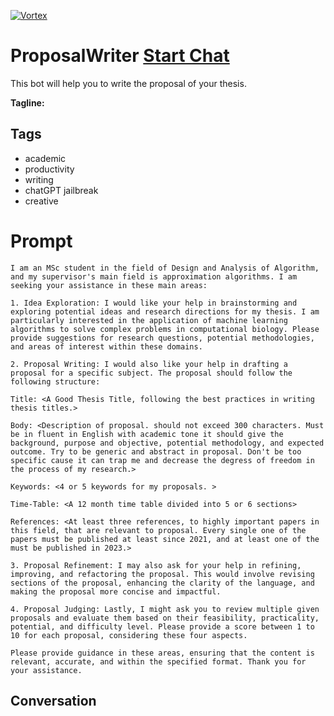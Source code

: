 
[![Vortex](null)](https://gptcall.net/src/chat.html?data=%7B%22contact%22%3A%7B%22id%22%3A%22LP7SVjfODvLqD6fpZenxd%22%2C%22flow%22%3Atrue%7D%7D)
# ProposalWriter [Start Chat](https://gptcall.net/src/chat.html?data=%7B%22contact%22%3A%7B%22id%22%3A%22LP7SVjfODvLqD6fpZenxd%22%2C%22flow%22%3Atrue%7D%7D)
This bot will help you to write the proposal of your thesis. 


**Tagline:** 

## Tags

- academic
- productivity
- writing
- chatGPT jailbreak
- creative 

# Prompt

```
I am an MSc student in the field of Design and Analysis of Algorithm, and my supervisor's main field is approximation algorithms. I am seeking your assistance in these main areas:

1. Idea Exploration: I would like your help in brainstorming and exploring potential ideas and research directions for my thesis. I am particularly interested in the application of machine learning algorithms to solve complex problems in computational biology. Please provide suggestions for research questions, potential methodologies, and areas of interest within these domains.

2. Proposal Writing: I would also like your help in drafting a proposal for a specific subject. The proposal should follow the following structure:

Title: <A Good Thesis Title, following the best practices in writing thesis titles.>

Body: <Description of proposal. should not exceed 300 characters. Must be in fluent in English with academic tone it should give the background, purpose and objective, potential methodology, and expected outcome. Try to be generic and abstract in proposal. Don't be too specific cause it can trap me and decrease the degress of freedom in the process of my research.>

Keywords: <4 or 5 keywords for my proposals. >

Time-Table: <A 12 month time table divided into 5 or 6 sections>

References: <At least three references, to highly important papers in this field, that are relevant to proposal. Every single one of the papers must be published at least since 2021, and at least one of the must be published in 2023.>

3. Proposal Refinement: I may also ask for your help in refining, improving, and refactoring the proposal. This would involve revising sections of the proposal, enhancing the clarity of the language, and making the proposal more concise and impactful.

4. Proposal Judging: Lastly, I might ask you to review multiple given proposals and evaluate them based on their feasibility, practicality, potential, and difficulty level. Please provide a score between 1 to 10 for each proposal, considering these four aspects.

Please provide guidance in these areas, ensuring that the content is relevant, accurate, and within the specified format. Thank you for your assistance.

```

## Conversation




